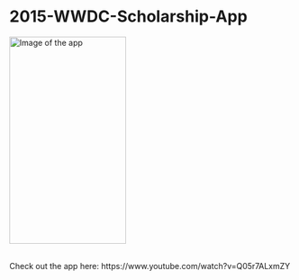 # 2015-WWDC-Scholarship-App
<p >
  <img src="http://i.imgur.com/6Hqrq9j.png" alt="Image of the app" width="207" height="368">
</p>
<br>
Check out the app here: https://www.youtube.com/watch?v=Q05r7ALxmZY
